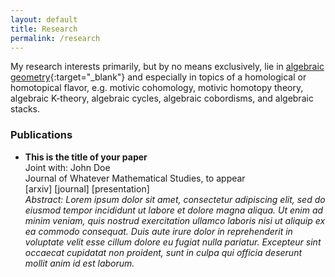 ```yaml
---
layout: default
title: Research
permalink: /research
---
```


My research interests primarily, but by no means exclusively, lie in [algebraic geometry](https://ncatlab.org/nlab/show/algebraic+geometry){:target="_blank"} and especially in topics of a homological or homotopical flavor, e.g. motivic cohomology, motivic homotopy theory, algebraic K-theory, algebraic cycles, algebraic cobordisms, and algebraic stacks. <!--- I am also somewhat interested in type theory and the foundations of mathematics (including philosophical aspects). -->


<!---


My research interests primarily lie at the interface of [algebraic geometry](https://ncatlab.org/nlab/show/algebraic+geometry){:target="_blank"} and [homotopy theory](https://ncatlab.org/nlab/show/homotopy+theory){:target="_blank"}. The overarching theme of my interests is studying algebraic geometry (not necessarily over the complex numbers) of a homological or homotopical flavor. For example, I'm interested in [motivic cohomology](https://ncatlab.org/nlab/show/motivic+cohomology){:target="_blank"}, [motivic homotopy theory](https://ncatlab.org/nlab/show/motivic+homotopy+theory){:target="_blank"}, [algebraic K-theory](https://ncatlab.org/nlab/show/algebraic+K-theory){:target="_blank"}, [algebraic cobordisms](https://ncatlab.org/nlab/show/algebraic+cobordism){:target="_blank"}, [topological cyclic homology](https://ncatlab.org/nlab/show/topological+cyclic+homology){:target="_blank"}, and their applications. I'm also interested, but to a lesser extent, in other topics in algebraic geometry and homotopy theory, such as [algebraic stacks](https://ncatlab.org/nlab/show/algebraic+stack){:target="_blank"}, [moduli spaces](https://ncatlab.org/nlab/show/moduli+space){:target="_blank"}, [algebraic cycles](https://ncatlab.org/nlab/show/algebraic+cycle){:target="_blank"}, and [higher categories](https://ncatlab.org/nlab/show/higher+category+theory){:target="_blank"}.

-->

### Publications
- **This is the title of your paper**  
Joint with: John Doe  
Journal of Whatever Mathematical Studies, to appear  
[arxiv] [journal] [presentation]  
*Abstract: Lorem ipsum dolor sit amet, consectetur adipiscing elit, sed do eiusmod tempor incididunt ut labore et dolore magna aliqua. Ut enim ad minim veniam, quis nostrud exercitation ullamco laboris nisi ut aliquip ex ea commodo consequat. Duis aute irure dolor in reprehenderit in voluptate velit esse cillum dolore eu fugiat nulla pariatur. Excepteur sint occaecat cupidatat non proident, sunt in culpa qui officia deserunt mollit anim id est laborum.*
